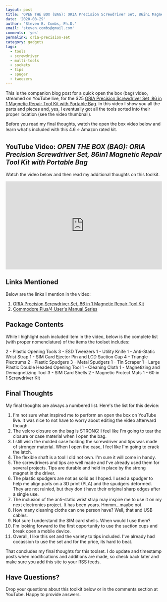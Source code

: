 ```yaml
---
layout: post
title: 'OPEN THE BOX (BAG): ORIA Precision Screwdriver Set, 86in1 Magnetic Repair Tool Kit with Portable Bag'
date: '2020-08-29'
author: 'Steven B. Combs, Ph.D.'
email: 'steven.combs@gmail.com'
comments: 'yes'
permalink: oria-precision-set
category: gadgets
tags:
  - tools
  - screwdriver
  - multi-tools
  - sockets
  - tips
  - spuger
  - tweezers
---
```


This is the companion blog post for a quick open the box (bag) video, streamed on YouTube live, for the $25 [ORIA Precision Screwdriver Set, 86 in 1 Magnetic Repair Tool Kit with Portable Bag](https://amzn.to/3loTyBw). In this video I show you all the parts and pieces and, yes, I eventually got all the tools sorted into their proper location (see the video thumbnail).

Before you read my final thoughts, watch the open the box video below and learn what's included with this 4.6 ⭐ Amazon rated kit.

## YouTube Video: _OPEN THE BOX (BAG): ORIA Precision Screwdriver Set, 86in1 Magnetic Repair Tool Kit with Portable Bag_

Watch the video below and then read my additional thoughts on this toolkit.

<div style="position:relative;padding-top:56.25%;"><p><iframe src="https://www.youtube.com/embed/6p10i_OYmPY" frameborder="0" allowfullscreen="true" mozallowfullscreen="true" webkitallowfullscreen="true" style="position:absolute;top:0;left:0;width:100%;height:100%;"></iframe></p></div>


## Links Mentioned

Below are the links I mention in the video:

1. [ORIA Precision Screwdriver Set, 86 in 1 Magnetic Repair Tool Kit](https://amzn.to/3loTyBw)
2. [Commodore Plus/4 User's Manual Series](https://www.stevencombs.com/plus4)

## Package Contents

While I highlight each included item in the video, below is the complete list (with proper nomenclature) of the items the toolset includes:

2 - Plastic Opening Tools
3 - ESD Tweezers
1 - Utility Knife
1 - Anti-Static Wrist Strap
1 - SIM Card Ejector Pin and LCD Suction Cup
4 - Triangle Plectrums
2 - Plastic Spudgers
3 - Metal Spudgers
1 - Tin Scraper
1 - Large Plastic Double Headed Opening Tool
1 - Cleaning Cloth
1 - Magnetizing and Demagnetizing Tool
3 - SIM Card Shells
2 - Magnetic Protect Mats
1 - 60 in 1 Screwdriver Kit

## Final Thoughts

My final thoughts are always a numbered list. Here's the list for this device:

1. I'm not sure what inspired me to perform an open the box on YouTube live. It was nice to not have to worry about editing the video afterward though.
1. The velcro closure on the bag is STRONG! I feel like I'm going to tear the closure or case material when I open the bag.
2. I still wish the molded case holding the screwdriver and tips was made of stronger material. When I open the case, I feel like I'm going to crack the latch.
3. The flexible shaft is a tool I did not own. I'm sure it will come in handy.
3. The screwdrivers and tips are well made and I've already used them for several projects. Tips are durable and held in place by the strong magnet in the driver.
4. The plastic spudgers are not as solid as I hoped. I used a spudger to help me align parts on a 3D print (PLA) and the spudgers deformed. They are not ruinied, but they don't have their original sharp edges after a single use.
5. The inclusion of the anti-static wrist strap may inspire me to use it on my next electronics project. It has been years. Hmmm...maybe not.
6. How many cleaning cloths can one person have? Well, that and USB cables.
7. Not sure I understand the SIM card shells. When would I use them?
8. I'm looking forward to the first opportunity to use the suction cups and break open a mobile device.
8. Overall, I like this set and the variety to tips included. I've already had occassion to use the set and for the price, its hard to beat.

That concludes my final thoughts for this toolset. I do update and timestamp posts when modifications and additions are made, so check back later and make sure you add this site to your RSS feeds.

## Have Questions?

Drop your questions about this toolkit below or in the comments section at YouTube. Happy to provide answers.
